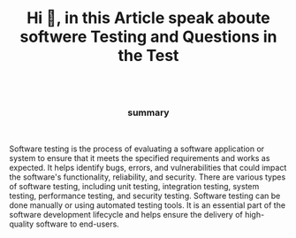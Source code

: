 <h1 align="center">Hi 👋, in this Article speak aboute softwere Testing and Questions in the Test </h1>
<br> <br>  
<h3 align="center">summary </h3>
<br>
<P>
    Software testing is the process of evaluating a software application or system to ensure that it meets the specified requirements and works as expected. It helps identify bugs, errors, and vulnerabilities that could impact the software's functionality, reliability, and security. There are various types of software testing, including unit testing, integration testing, system testing, performance testing, and security testing. 
    Software testing can be done manually or using automated testing tools. It is an essential part of the software development 
    lifecycle and helps ensure the delivery of high-quality software to end-users.
</P>
